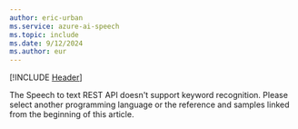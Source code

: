 ```yaml
---
author: eric-urban
ms.service: azure-ai-speech
ms.topic: include
ms.date: 9/12/2024
ms.author: eur
---
```


[!INCLUDE [Header](../../common/rest.md)]

The Speech to text REST API doesn't support keyword recognition. Please select another programming language or the reference and samples linked from the beginning of this article. 
